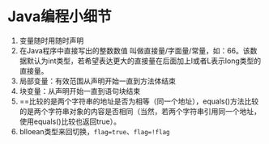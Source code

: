 # Java编程小细节
1. 变量随时用随时声明 
2. 在Java程序中直接写出的整数数值 叫做直接量/字面量/常量，如：66。该数据默认为int类型，若希望表达更大的直接量在后面加上l或者L表示long类型的直接量。
3. 局部变量：有效范围从声明开始一直到方法体结束
4. 块变量：从声明开始一直到语句块结束
5. ==比较的是两个字符串的地址是否为相等（同一个地址），equals()方法比较的是两个字符串对象的内容是否相同（当然，若两个字符串引用同一个地址，使用equals()比较也返回true）。
6. blloean类型来回切换，`flag=true`、`flag=!flag`
























































